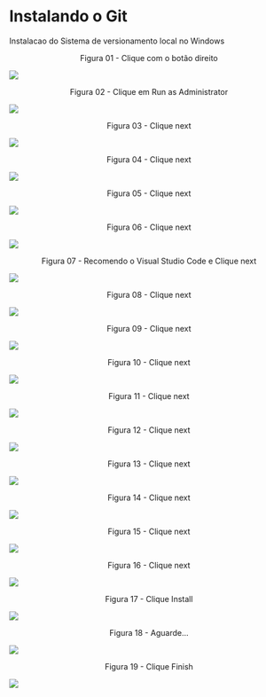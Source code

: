 # Instalando o Git
Instalacao do Sistema de versionamento local no Windows

<div align="center">
Figura 01 - Clique com o botão direito
</div>

![](Imagens/Windows-Git-Instalacao-Img01.png)

<div align="center">
Figura 02 - Clique em Run as Administrator
</div>

![](Imagens/Windows-Git-Instalacao-Img02.png)

<div align="center">
Figura 03 - Clique next
</div>

![](Imagens/Windows-Git-Instalacao-Img03.png)

<div align="center">
Figura 04 - Clique next
</div>

![](Imagens/Windows-Git-Instalacao-Img04.png)

<div align="center">
Figura 05 - Clique next
</div>

![](Imagens/Windows-Git-Instalacao-Img05.png)

<div align="center">
Figura 06 - Clique next
</div>

![](Imagens/Windows-Git-Instalacao-Img06.png)

<div align="center">
Figura 07 - Recomendo o Visual Studio Code e Clique next
</div>

![](Imagens/Windows-Git-Instalacao-Img07.png)

<div align="center">
Figura 08 - Clique next
</div>

![](Imagens/Windows-Git-Instalacao-Img08.png)

<div align="center">
Figura 09 - Clique next
</div>

![](Imagens/Windows-Git-Instalacao-Img09.png)

<div align="center">
Figura 10 - Clique next
</div>

![](Imagens/Windows-Git-Instalacao-Img10.png)

<div align="center">
Figura 11 - Clique next
</div>

![](Imagens/Windows-Git-Instalacao-Img11.png)

<div align="center">
Figura 12 - Clique next
</div>

![](Imagens/Windows-Git-Instalacao-Img12.png)

<div align="center">
Figura 13 - Clique next
</div>

![](Imagens/Windows-Git-Instalacao-Img13.png)

<div align="center">
Figura 14 - Clique next
</div>

![](Imagens/Windows-Git-Instalacao-Img14.png)

<div align="center">
Figura 15 - Clique next
</div>

![](Imagens/Windows-Git-Instalacao-Img15.png)

<div align="center">
Figura 16 - Clique next
</div>

![](Imagens/Windows-Git-Instalacao-Img16.png)

<div align="center">
Figura 17 - Clique Install
</div>

![](Imagens/Windows-Git-Instalacao-Img17.png)

<div align="center">
Figura 18 - Aguarde...
</div>

![](Imagens/Windows-Git-Instalacao-Img18.png)

<div align="center">
Figura 19 - Clique Finish
</div>

![](Imagens/Windows-Git-Instalacao-Img19.png)